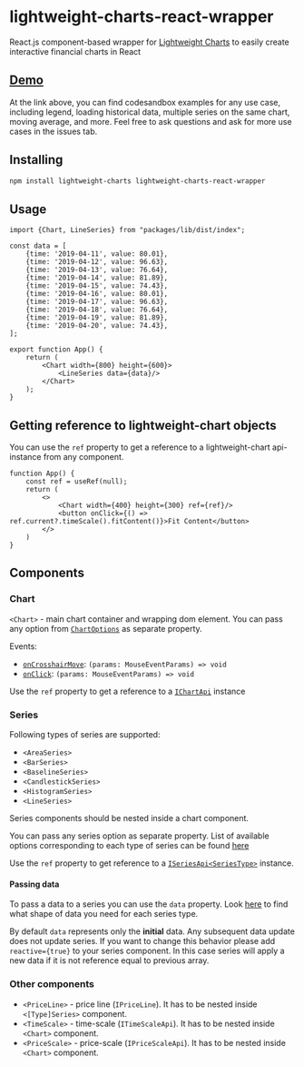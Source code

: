 # lightweight-charts-react-wrapper

React.js component-based wrapper for [Lightweight Charts](https://github.com/tradingview/lightweight-charts) to easily create interactive financial charts in React

## [Demo](https://trash-and-fire.github.io/lightweight-charts-react-wrapper/)

At the link above, you can find codesandbox examples for any use case, including legend, loading historical data, multiple series on the same chart, moving average, and more.
Feel free to ask questions and ask for more use cases in the issues tab.

## Installing

```bash
npm install lightweight-charts lightweight-charts-react-wrapper
```

## Usage

```tsx
import {Chart, LineSeries} from "packages/lib/dist/index";

const data = [
    {time: '2019-04-11', value: 80.01},
    {time: '2019-04-12', value: 96.63},
    {time: '2019-04-13', value: 76.64},
    {time: '2019-04-14', value: 81.89},
    {time: '2019-04-15', value: 74.43},
    {time: '2019-04-16', value: 80.01},
    {time: '2019-04-17', value: 96.63},
    {time: '2019-04-18', value: 76.64},
    {time: '2019-04-19', value: 81.89},
    {time: '2019-04-20', value: 74.43},
];

export function App() {
    return (
        <Chart width={800} height={600}>
            <LineSeries data={data}/>
        </Chart>
    );
}
```

## Getting reference to lightweight-chart objects

You can use the `ref` property to get a reference to a lightweight-chart api-instance from any component.
```tsx
function App() {
    const ref = useRef(null);
    return (
        <>
            <Chart width={400} height={300} ref={ref}/>
            <button onClick={() => ref.current?.timeScale().fitContent()}>Fit Content</button>
        </>
    )
}
```

## Components

### Chart

`<Chart>` - main chart container and wrapping dom element.
You can pass any option from [`ChartOptions`](https://tradingview.github.io/lightweight-charts/docs/api/interfaces/ChartOptions) as separate property.

Events:
- [`onCrosshairMove`](https://tradingview.github.io/lightweight-charts/docs/api/interfaces/IChartApi#subscribeclick): `(params: MouseEventParams) => void`
- [`onClick`](https://tradingview.github.io/lightweight-charts/docs/api/interfaces/IChartApi#subscribecrosshairmove): `(params: MouseEventParams) => void`

Use the `ref` property to get a reference to a [`IChartApi`](https://tradingview.github.io/lightweight-charts/docs/api/interfaces/IChartApi) instance

### Series

Following types of series are supported:
- `<AreaSeries>`
- `<BarSeries>`
- `<BaselineSeries>`
- `<CandlestickSeries>`
- `<HistogramSeries>`
- `<LineSeries>`

Series components should be nested inside a chart component. 

You can pass any series option as separate property. 
List of available options corresponding to each type of series can be found [here](https://tradingview.github.io/lightweight-charts/docs/api/interfaces/SeriesOptionsMap)

Use the `ref` property to get reference to a [`ISeriesApi<SeriesType>`](https://tradingview.github.io/lightweight-charts/docs/api/interfaces/ISeriesApi) instance.

#### Passing data
To pass a data to a series you can use the `data` property. Look [here](https://tradingview.github.io/lightweight-charts/docs/api/interfaces/SeriesDataItemTypeMap) to find what shape of data you need for each series type.

By default `data` represents only the **initial** data. Any subsequent data update does not update series.
If you want to change this behavior please add `reactive={true}` to your series component. In this case series will apply a new data if it is not reference equal to previous array. 

### Other components

- `<PriceLine>` - price line (`IPriceLine`). It has to be nested inside `<[Type]Series>` component.
- `<TimeScale>` - time-scale (`ITimeScaleApi`). It has to be nested inside `<Chart>` component.
- `<PriceScale>` - price-scale (`IPriceScaleApi`). It has to be nested inside `<Chart>` component.
